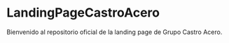 # LandingPageCastroAcero
Bienvenido al repositorio oficial de la landing page de Grupo Castro Acero.
